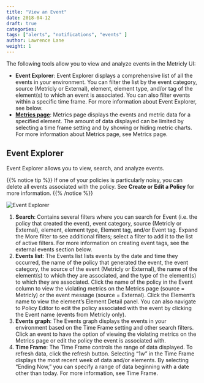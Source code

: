 ```yaml
---
title: "View an Event"
date: 2018-04-12
draft: true
categories:
tags: ["alerts", "notifications", "events" ]
author: Lawrence Lane
weight: 1
---
```


The following tools allow you to view and analyze events in the Metricly UI:

- **Event Explorer**: Event Explorer displays a comprehensive list of all the events in your environment. You can filter the list by the event category, source (Metricly or External), element, element type, and/or tag of the element(s) to which an event is associated. You can also filter events within a specific time frame. For more information about Event Explorer, see below.
- [**Metrics page**][1]: Metrics page displays the events and metric data for a specified element. The amount of data displayed can be limited by selecting a time frame setting and by showing or hiding metric charts. For more information about Metrics page, see Metrics page.

## Event Explorer
Event Explorer allows you to view, search, and analyze events.

{{% notice tip %}}
If one of your policies is particularly noisy, you can delete all events associated with the policy. See **Create or Edit a Policy** for more information.
{{% /notice %}}

![Event Explorer ](/images/view-an-event/event-explorer.png)

1. **Search**: Contains several filters where you can search for Event (i.e. the policy that created the event), event category, source (Metricly or External), element, element type, Element tag, and/or Event tag. Expand the More filter to see additional filters; select a filter to add it to the list of active filters. For more information on creating event tags, see the external events section below.
2. **Events list**: The Events list lists events by the date and time they occurred, the name of the policy that generated the event, the event category, the source of the event (Metricly or External), the name of the element(s) to which they are associated, and the type of the element(s) to which they are associated. Click the name of the policy in the Event column to view the violating metrics on the Metrics page (source = Metricly) or the event message (source = External). Click the Element’s name to view the element’s Element Detail panel. You can also navigate to Policy Editor to edit the policy associated with the event by clicking the Event name (events from Metricly only).
3. **Events graph**: The Events graph displays the events in your environment based on the Time Frame setting and other search filters. Click an event to have the option of viewing the violating metrics on the Metrics page or edit the policy the event is associated with.
4. **Time Frame**: The Time Frame controls the range of data displayed. To refresh data, click the refresh  button. Selecting “1w” in the Time Frame displays the most recent week of data and/or elements. By selecting “Ending Now,” you can specify a range of data beginning with a date other than today. For more information, see Time Frame.


[1]: /data-visualization/metrics/metric-page
[2]: /data-visualizaiton/metrics/create-edit-policies

